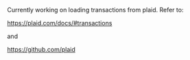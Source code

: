 Currently working on loading transactions from plaid. Refer to:

https://plaid.com/docs/#transactions

and

https://github.com/plaid

